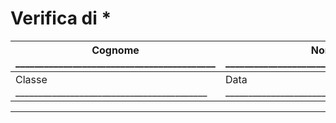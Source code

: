 # Verifica di *

| Cognome __________________________________________ | Nome __________________________________________ |
| --- | --- |
| Classe __________________________________________ | Data __________________________________________ |

---